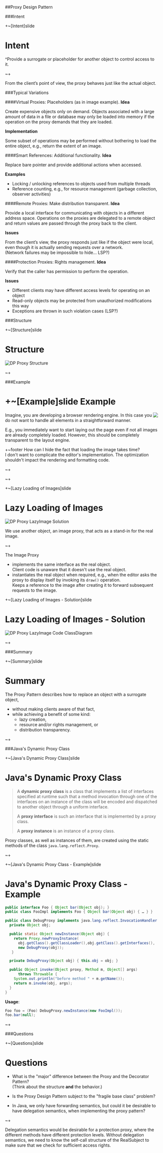 ##Proxy Design Pattern

###Intent

+~[Intent]slide

Intent
===

^Provide a surrogate or placeholder for another object to control access to it.

~+

From the client’s point of view, the proxy behaves just like the actual object.

###Typical Variations

####Virtual Proxies: Placeholders (as in image example).
**Idea** 

Create expensive objects only on demand.
Objects associated with a large amount of data in a file or database may only be loaded into memory if the operation on the proxy demands that they are loaded.

**Implementation**

Some subset of operations may be performed without bothering to load the entire object, e.g., return the extent of an image.

####Smart References: Additional functionality.
**Idea**

Replace bare pointer and provide additional actions when accessed.

**Examples**

* Locking / unlocking references to objects used from multiple threads
* Reference counting, e.g., for resource management (garbage collection, observer activities)


####Remote Proxies: Make distribution transparent.
**Idea**

Provide a local interface for communicating with objects in a different address space.
Operations on the proxies are delegated to a remote object and return values are passed through the proxy back to the client.

**Issues**

From the client’s view, the proxy responds just like if the object were local, even though it is actually sending requests over a network.  
(Network failures may be impossible to hide… LSP?)

####Protection Proxies: Rights management.
**Idea** 

Verify that the caller has permission to perform the operation.

**Issues** 

* Different clients may have different access levels for operating on an object
* Read-only objects may be protected from unauthorized modifications this way 
* Exceptions are thrown in such violation cases (LSP?)

###Structure

+~[Structure]slide

Structure
===

![DP Proxy Structure](Images/DP-Proxy-Structure.png)

~+


###Example

+~[Example]slide
Example
===

  <img src="Images/DP-Proxy-Document+Structure.png" style="float:right">

Imagine, you are developing a browser rendering engine. 
In this case you do not want to handle all elements in a straightforward manner.

E.g., you immediately want to start laying out the page even if not all images are already completely loaded. However, this should be completely transparent to the layout engine.
 
+~footer
How can I hide the fact that loading the image takes time?   
I don't want to complicate the editor's implementation. The optimization shouldn't impact the rendering and formatting code.

~+
 
~+


+~[Lazy Loading of Images]slide

Lazy Loading of Images
===

![DP Proxy LazyImage Solution](Images/DP-Proxy-LazyImage-Solution.png)

We use another object, an image proxy, that acts as a stand-in for the real image.

~+

The Image Proxy
* implements the same interface as the real object.  
Client code is unaware that it doesn't use the real object.
* instantiates the real object when required, e.g., when the editor asks the proxy to display itself by invoking its `draw()` operation.  
Keeps a reference to the image after creating it to forward subsequent requests to the image.



+~[Lazy Loading of Images - Solution]slide

Lazy Loading of Images - Solution
===

![DP Proxy LazyImage Code ClassDiagram](Images/DP-Proxy-LazyImage-Code-ClassDiagram.png)

~+


###Summary


+~[Summary]slide

Summary
===

The Proxy Pattern describes how to replace an object with a surrogate object, 
* without making clients aware of that fact, 
* while achieving a benefit of some kind:
	* lazy creation,
	* resource and/or rights management, or
	* distribution transparency.


~+


###Java's Dynamic Proxy Class


+~[Java's Dynamic Proxy Class]slide

Java's Dynamic Proxy Class
===

>A **dynamic proxy class** is a class that implements a list of interfaces specified at runtime such that a method invocation through one of the interfaces on an instance of the class will be encoded and dispatched to another object through a uniform interface. 
>
>A **proxy interface** is such an interface that is implemented by a proxy class.
> 
>A **proxy instance** is an instance of a proxy class.

Proxy classes, as well as instances of them, are created using the static methods of the class `java.lang.reflect.Proxy`.

~+


+~[Java's Dynamic Proxy Class - Example]slide

Java's Dynamic Proxy Class - Example
===

```Java
public interface Foo { Object bar(Object obj); }
public class FooImpl implements Foo { Object bar(Object obj) { … } }
```

```Java
public class DebugProxy implements java.lang.reflect.InvocationHandler {
  private Object obj;

  public static Object newInstance(Object obj) {
    return Proxy.newProxyInstance(
      obj.getClass().getClassLoader(),obj.getClass().getInterfaces(),
      new DebugProxy(obj));
   }

  private DebugProxy(Object obj) { this.obj = obj; }

  public Object invoke(Object proxy, Method m, Object[] args) 
      throws Throwable {
    System.out.println("before method " + m.getName());
    return m.invoke(obj, args);
  }
}
```

**Usage**:

```Java
Foo foo = (Foo) DebugProxy.newInstance(new FooImpl());
foo.bar(null);
```

~+

###Questions

+~[Questions]slide

Questions
===

* What is the "major" difference between the Proxy and the Decorator Pattern?  
(Think about the structure **and** the behavior.)

* Is the Proxy Design Pattern subject to the "fragile base class" problem? 

* In Java, we only have forwarding semantics, but could it be desirable to have delegation semantics, when implementing the proxy pattern?

~+

Delegation semantics would be desirable for a protection proxy, where the different methods have different protection levels. Without delegation semantics, we need to know the self-call structure of the RealSubject to make sure that we check for sufficient access rights.
  